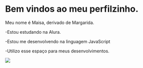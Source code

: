 # Bem vindos ao meu perfilzinho. 

Meu nome é Maisa, derivado de Margarida.  

-Estou estudando na Alura.

-Estou me desenvolvendo na linguagem JavaScript 

-Utilizo esse espaço para meus desenvolvimentos.

![](https://tenor.com/pt-BR/view/thumb-up-smile-gif-27511881)
